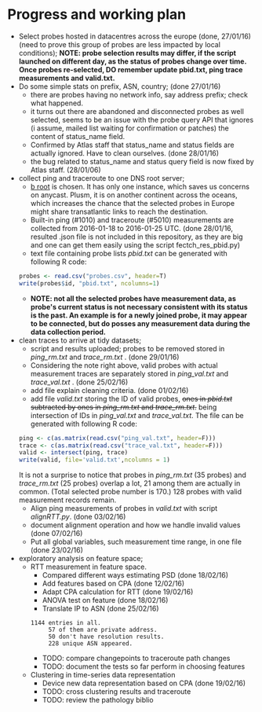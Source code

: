 # Progress and working plan
- Select probes hosted in datacentres across the europe (done, 27/01/16) (need to prove this group of probes are less impacted by local conditions);
**NOTE: probe selection results may differ, if the script launched on different day, as the status of probes change over time. Once probes re-selected, DO remember update pbid.txt, ping trace measurements and valid.txt.**
- Do some simple stats on prefix, ASN, country; (done 27/01/16)
  - there are probes having no network info, say address prefix; check what happened.
  - it turns out there are abandoned and disconnected probes as well selected, seems to be an issue with the probe query API that ignores (i assume, mailed list waiting for confirmation or patches) the content of status_name field.
  - Confirmed by Atlas staff that status_name and status fields are actually ignored. Have to clean ourselves. (done 28/01/16)
  - the bug related to status_name and status query field is now fixed by Atlas staff. (28/01/06)
- collect ping and traceroute to one DNS root server;
  - [b root](http://b.root-servers.org/) is chosen. It has only one instance, which saves us concerns on anycast.
  Plusm, it is on another continent across the oceans,
  which increases the chance that the selected probes in Europe might share transatlantic links to reach the destination.  
  - Built-in ping (\#1010) and traceroute (\#5010) measurements are collected from 2016-01-18 to 2016-01-25 UTC. (done 28/01/16, resulted .json file is not included in this repository, as they are big and one can get them easily using the script fectch_res_pbid.py)
  - text file containing probe lists *pbid.txt* can be generated with following R code:
  ```R
  probes <- read.csv("probes.csv", header=T)
  write(probes$id, "pbid.txt", ncolumns=1)
  ```
  - **NOTE: not all the selected probes have measurement data, as probe's current status is not
  necessary consistent with its status is the past. An example is for a newly joined probe, it
  may appear to be connected, but do posses any measurement data during the data collection period.**
- clean traces to arrive at tidy datasets;
  - script and results uploaded; probes to be removed stored in *ping_rm.txt* and *trace_rm.txt* . (done 29/01/16)
  - Considering the note right above, valid probes with actual measurement traces are separately stored in *ping_val.txt* and *trace_val.txt* . (done 25/02/16)
  - add file explain cleaning criteria. (done 01/02/16)
  - add file *valid.txt* storing the ID of valid probes,
  ~~ones in *pbid.txt* subtracted by ones in *ping_rm.txt*  and *trace_rm.txt*.~~
  being intersection of IDs in *ping_val.txt* and *trace_val.txt*.
  The file can be generated with following R code:
  ```R
  ping <- c(as.matrix(read.csv("ping_val.txt", header=F)))
  trace <- c(as.matrix(read.csv("trace_val.txt", header=F)))
  valid <- intersect(ping, trace)
  write(valid, file='valid.txt',ncolumns = 1)
  ```
  It is not a surprise to notice that probes in *ping_rm.txt* (35 probes) and *trace_rm.txt* (25 probes) overlap a lot,
  21 among them are actually in common. (Total selected probe number is 170.)
  128 probes with valid measurement records remain.
  - Align ping measurements of probes in *valid.txt* with script *alignRTT.py*. (done 03/02/16)
  - document alignment operation and how we handle invalid values (done 07/02/16)
  - Put all global variables, such measurement time range, in one file (done 23/02/16)
- exploratory analysis on feature space;
  - RTT measurement in feature space.
      - Compared different ways estimating PSD (done 18/02/16)
      - Add features based on CPA (done 12/02/16)
      - Adapt CPA calculation for RTT (done 19/02/16)
      - ANOVA test on feature (done 18/02/16)
      - Translate IP to ASN (done 25/02/16)
      ```
      1144 entries in all.
           57 of them are private address.
           50 don't have resolution results.
           228 unique ASN appeared.
      ```
      - TODO: compare changepoints to traceroute path changes
      - TODO: document the tests so far perform in choosing features
  - Clustering in time-series data representation
      - Device new data representation based on CPA (done 19/02/16)
      - TODO: cross clustering results and traceroute
      - TODO: review the pathology biblio
